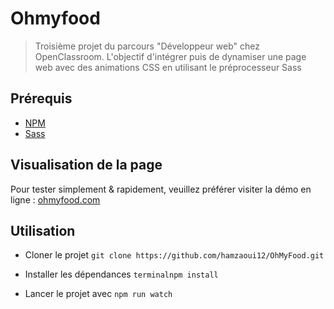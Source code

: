 # Ohmyfood

> Troisième projet du parcours "Développeur web" chez OpenClassroom. L'objectif d'intégrer puis de dynamiser une page web avec des animations CSS en utilisant le préprocesseur Sass

## Prérequis

- [NPM](https://www.npmjs.com/) 
- [Sass](https://sass-lang.com/) 

## Visualisation de la page 
Pour tester simplement & rapidement, veuillez préférer visiter la démo en ligne : [ohmyfood.com](https://hamzaoui12.github.io/OhMyFood/)

## Utilisation
- Cloner le projet
```git clone https://github.com/hamzaoui12/OhMyFood.git```

- Installer les dépendances
```terminalnpm install```

- Lancer le projet avec
 ```npm run watch```


